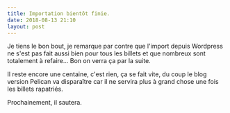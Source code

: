 ```yaml
---
title: Importation bientôt finie.
date: 2018-08-13 21:10
layout: post
---
```


Je tiens le bon bout, je remarque par contre que l'import depuis Wordpress ne s'est pas fait aussi bien pour tous les billets et que nombreux sont totalement à refaire... Bon on verra ça par la suite.

Il reste encore une centaine, c'est rien, ça se fait vite, du coup le blog version Pelican va disparaître car il ne servira plus à grand chose une fois les billets rapatriés.

Prochainement, il sautera.
